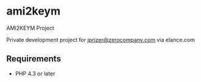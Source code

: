 ami2keym
========

AMI2KEYM Project

Private development project for jprizer@zerocompany.com via elance.com


Requirements
------------

* PHP 4.3 or later

